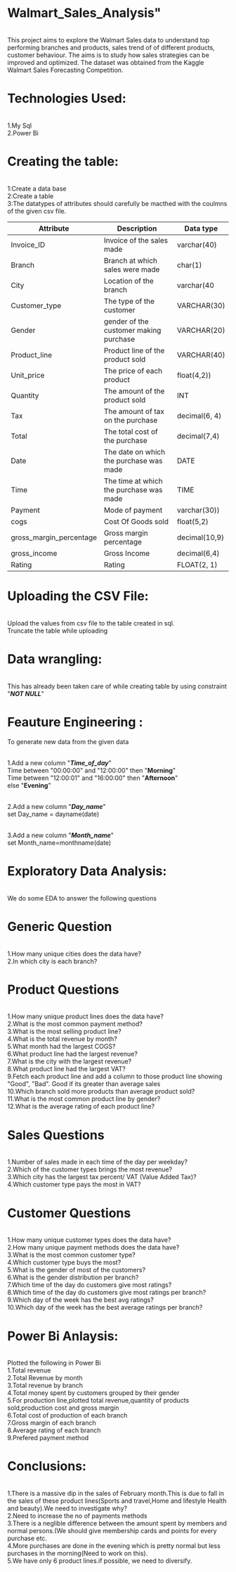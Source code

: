 # Walmart_Sales_Analysis"

<br>This project aims to explore the Walmart Sales data to understand top performing branches and products, sales trend of of different products, customer behaviour. The aims is to study how sales strategies can be improved and optimized. The dataset was obtained from the Kaggle Walmart Sales Forecasting Competition.

# Technologies Used:
<br> 1.My Sql
<br> 2.Power Bi

# Creating the table:
<br> 1:Create a data base
<br> 2:Create a table
<br> 3:The datatypes of  attributes should carefully be macthed with the coulmns of the given csv file.

| Attribute | Description| Data type |
| ---------|----------|----------|
| Invoice_ID  | Invoice of the sales made | varchar(40) |
| Branch  | Branch at which sales were made| char(1) |
| City|Location of the branch| varchar(40|
|Customer_type|	The type of the customer	|VARCHAR(30)|
|Gender| gender of the customer making purchase|	VARCHAR(20)|
|Product_line|	Product line of the product sold|	VARCHAR(40)|
|Unit_price|	The price of each product|	float(4,2))|
|Quantity|	The amount of the product sold|	INT|
|Tax|	The amount of tax on the purchase|	decimal(6, 4)|
|Total|	The total cost of the purchase|	decimal(7,4)|
|Date|	The date on which the purchase was made|	DATE|
|Time|	The time at which the purchase was made|	TIME|
|Payment|	Mode of payment |varchar(30))|
|cogs|	Cost Of Goods sold|	float(5,2)|
|gross_margin_percentage|	Gross margin percentage|	decimal(10,9)|
|gross_income|	Gross Income|	decimal(6,4)|
|Rating|	Rating	|FLOAT(2, 1)|

# Uploading the CSV File:
<br>Upload the values from csv file to the table created in sql.
<br>Truncate the table while uploading


# Data wrangling:
<br>This has already been taken care of while creating table by using constraint "***NOT NULL***"

# Feauture Engineering : 
To generate new data from the given data 

<br>1.Add a new column "***Time_of_day***"
<br>Time between "00:00:00" and "12:00:00" then "**Morning**"
<br>Time between "12:00:01" and "16:00:00" then "**Afternoon**"
<br>else "**Evening**"


<br>2.Add a new column "***Day_name***"
<br>set Day_name = dayname(date)


<br>3.Add a new column "***Month_name***"
<br>set Month_name=monthname(date)

# Exploratory Data Analysis:
<br> We do some EDA to answer the following questions

# Generic Question
<br>1.How many unique cities does the data have?
<br>2.In which city is each branch?

# Product Questions
<br>1.How many unique product lines does the data have?
<br>2.What is the most common payment method?
<br>3.What is the most selling product line?
<br>4.What is the total revenue by month?
<br>5.What month had the largest COGS?
<br>6.What product line had the largest revenue?
<br>7.What is the city with the largest revenue?
<br>8.What product line had the largest VAT?
<br>9.Fetch each product line and add a column to those product line showing "Good", "Bad". Good if its greater than average sales
<br>10.Which branch sold more products than average product sold?
<br>11.What is the most common product line by gender?
<br>12.What is the average rating of each product line?

# Sales Questions
<br>1.Number of sales made in each time of the day per weekday?
<br>2.Which of the customer types brings the most revenue?
<br>3.Which city has the largest tax percent/ VAT (Value Added Tax)?
<br>4.Which customer type pays the most in VAT?

# Customer Questions
<br>1.How many unique customer types does the data have?
<br>2.How many unique payment methods does the data have?
<br>3.What is the most common customer type?
<br>4.Which customer type buys the most?
<br>5.What is the gender of most of the customers?
<br>6.What is the gender distribution per branch?
<br>7.Which time of the day do customers give most ratings?
<br>8.Which time of the day do customers give most ratings per branch?
<br>9.Which day of the week has the best avg ratings?
<br>10.Which day of the week has the best average ratings per branch?

# Power Bi Anlaysis:
<br>Plotted the following in Power Bi
<br>1.Total revenue
<br>2.Total Revenue by month
<br>3.Total revenue by branch
<br>4.Total money spent by customers grouped by their gender
<br>5.For production line,plotted total revenue,quantity of products sold,production cost and gross margin
<br>6.Total cost of production of each branch
<br>7.Gross margin of each branch
<br>8.Average rating of each branch
<br>9.Prefered payment method 

# Conclusions:
<br> 1.There is a massive dip in the sales of February month.This is due to fall in the sales of these product lines(Sports and travel,Home and lifestyle
Health and beauty).We need to investigate why?
<br> 2.Need to increase the no of payments methods
<br> 3.There is a neglible difference between the amount spent by members and normal persons.(We should give membership cards and points for every purchase etc.
<br> 4.More purchases are done in the evening which is pretty normal but less purchases in the morning(Need to work on this).
<br> 5.We have only 6 product lines.if possible, we need to diversify.
